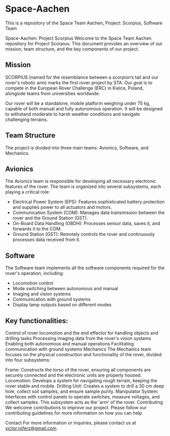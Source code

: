 # Space-Aachen
This is a repository of the Space  Team Aachen, Project: Scorpius, Software Team


Space-Aachen: Project Scorpius
Welcome to the Space Team Aachen repository for Project Scorpius. This document provides an overview of our mission, team structure, and the key components of our project.

## Mission
SCORPIUS (named for the resemblance between a scorpion’s tail and our rover's robotic arm) marks the first rover project by STA. Our goal is to compete in the European Rover Challenge (ERC) in Kielce, Poland, alongside teams from universities worldwide.

Our rover will be a standalone, mobile platform weighing under 75 kg, capable of both manual and fully autonomous operation. It will be designed to withstand moderate to harsh weather conditions and navigate challenging terrains.

## Team Structure
The project is divided into three main teams: Avionics, Software, and Mechanics.

## Avionics
The Avionics team is responsible for developing all necessary electronic features of the rover. The team is organized into several subsystems, each playing a critical role:

* Electrical Power System (EPS): Features sophisticated battery protection and supplies power to all actuators and motors.
* Communication System (COM): Manages data transmission between the rover and the Ground Station (GST).
* On-Board Data Handling (OBDH): Processes sensor data, saves it, and forwards it to the COM.
* Ground Station (GST): Remotely controls the rover and continuously processes data received from it.
## Software
The Software team implements all the software components required for the rover's operation, including:

* Locomotion control
* Mode switching between autonomous and manual
* Imaging and vision systems
* Communication with ground systems
* Display lamp outputs based on different modes
## Key functionalities:

Control of rover locomotion and the end effector for handling objects and drilling tasks
Processing imaging data from the rover's vision systems
Enabling both autonomous and manual operations
Facilitating communication with ground systems
Mechanics
The Mechanics team focuses on the physical construction and functionality of the rover, divided into four subsystems:

Frame: Constructs the torso of the rover, ensuring all components are securely connected and the electronic units are properly housed.
Locomotion: Develops a system for navigating rough terrain, keeping the rover stable and mobile.
Drilling Unit: Creates a system to drill a 30 cm deep hole, collect soil samples, and ensure sample purity.
Manipulator System: Interfaces with control panels to operate switches, measure voltages, and collect samples. This subsystem acts as the 'arm' of the rover.
Contributing
We welcome contributions to improve our project. Please follow our contributing guidelines for more information on how you can help.


Contact
For more information or inquiries, please contact us at victor.roferz@gmail.com.
